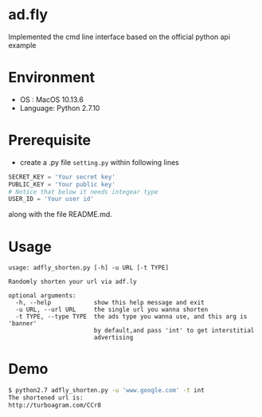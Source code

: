 # ad.fly
Implemented the cmd line interface based on the official python api example

# Environment
- OS : MacOS 10.13.6
- Language: Python 2.7.10

# Prerequisite
- create a .py file `setting.py` within following lines
```python
SECRET_KEY = 'Your secret key'
PUBLIC_KEY = 'Your public key'
# Notice that below it needs integear type
USER_ID = 'Your user id'
```
along with the file README.md.

# Usage
```
usage: adfly_shorten.py [-h] -u URL [-t TYPE]

Randomly shorten your url via adf.ly

optional arguments:
  -h, --help            show this help message and exit
  -u URL, --url URL     the single url you wanna shorten
  -t TYPE, --type TYPE  the ads type you wanna use, and this arg is 'banner'
                        by default,and pass 'int' to get interstitial
                        advertising
```
  
# Demo
```bash
$ python2.7 adfly_shorten.py -u 'www.google.com' -t int
The shortened url is:
http://turboagram.com/CCr8
```
